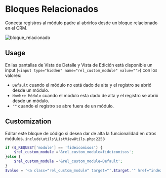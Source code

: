 # Bloques Relacionados
Conecta registros al módulo padre al abrirlos desde un bloque relacionado  en el CRM.

![bloque_relacionado](https://user-images.githubusercontent.com/80594356/113602030-b75a0680-9607-11eb-8f2b-aa5207d2df46.png)

## Usage
En las pantallas de Vista de Detalle y Vista de Edición está disponible un input (`<input type="hidden" name="rel_custom_module" value="">`) con los valores:
- `Default` cuando el módulo no está dado de alta y el registro se abrió desde un módulo.
- `Nombre Módulo` cuando el módulo esta dado de alta y el registro se abrió desde un módulo.
- `""` cuando el registro se abre fuera de un módulo.

## Customization

Editar este bloque de código si desea dar de alta la funcionalidad en otros módulos.
`include\utils\ListViewUtils.php:2258`

```php
if ($_REQUEST['module'] == 'fideicomisos') {
	$rel_custom_module ='&rel_custom_module=fideicomisos';
}else {
	$rel_custom_module ='&rel_custom_module=Default';
}
$value = '<a class="rel_custom_module" target="'.$target.'" href="index.php?action=DetailView&module=' . $module . '&record=' . $entity_id . '&parenttab=' . $tabname . $rel_custom_module .'" id = ' . $count . '>' . textlength_check($temp_val) . '</a>';
```
